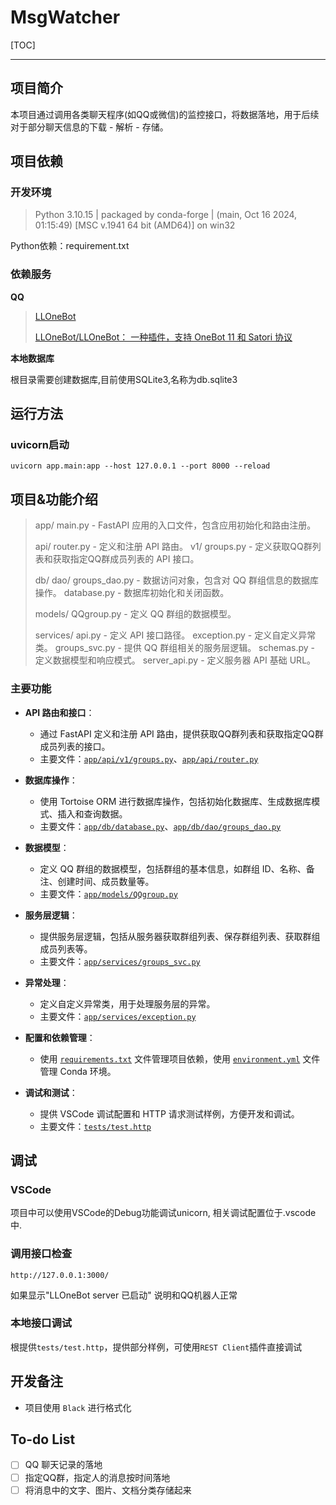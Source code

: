 # MsgWatcher

[TOC]



---

## 项目简介

本项目通过调用各类聊天程序(如QQ或微信)的监控接口，将数据落地，用于后续对于部分聊天信息的下载 - 解析 - 存储。







## 项目依赖



### 开发环境

> Python 3.10.15 | packaged by conda-forge | (main, Oct 16 2024, 01:15:49) [MSC v.1941 64 bit (AMD64)] on win32

Python依赖：requirement.txt



### 依赖服务

**QQ**

> [LLOneBot](https://llonebot.github.io/zh-CN/)
>
> [LLOneBot/LLOneBot： 一种插件，支持 OneBot 11 和 Satori 协议](https://github.com/LLOneBot/LLOneBot)

**本地数据库**

根目录需要创建数据库,目前使用SQLite3,名称为db.sqlite3







## 运行方法



### uvicorn启动

```powerhshell
uvicorn app.main:app --host 127.0.0.1 --port 8000 --reload
```







## 项目&功能介绍

> app/
>   main.py - FastAPI 应用的入口文件，包含应用初始化和路由注册。
>
>   api/
>     router.py - 定义和注册 API 路由。
>     v1/
>       groups.py - 定义获取QQ群列表和获取指定QQ群成员列表的 API 接口。
>
>   db/
>     dao/
>       groups_dao.py - 数据访问对象，包含对 QQ 群组信息的数据库操作。
>     database.py - 数据库初始化和关闭函数。
>
>   models/
>     QQgroup.py - 定义 QQ 群组的数据模型。
>
>   services/
>     api.py - 定义 API 接口路径。
>     exception.py - 定义自定义异常类。
>     groups_svc.py - 提供 QQ 群组相关的服务层逻辑。
>     schemas.py - 定义数据模型和响应模式。
>     server_api.py - 定义服务器 API 基础 URL。



### 主要功能

- **API 路由和接口**：
  - 通过 FastAPI 定义和注册 API 路由，提供获取QQ群列表和获取指定QQ群成员列表的接口。
  - 主要文件：[`app/api/v1/groups.py`](app/api/v1/groups.py)、[`app/api/router.py`](app/api/router.py)

- **数据库操作**：
  - 使用 Tortoise ORM 进行数据库操作，包括初始化数据库、生成数据库模式、插入和查询数据。
  - 主要文件：[`app/db/database.py`](app/db/database.py)、[`app/db/dao/groups_dao.py`](app/db/dao/groups_dao.py)

- **数据模型**：
  - 定义 QQ 群组的数据模型，包括群组的基本信息，如群组 ID、名称、备注、创建时间、成员数量等。
  - 主要文件：[`app/models/QQgroup.py`](app/models/QQgroup.py)

- **服务层逻辑**：
  - 提供服务层逻辑，包括从服务器获取群组列表、保存群组列表、获取群组成员列表等。
  - 主要文件：[`app/services/groups_svc.py`](app/services/groups_svc.py)

- **异常处理**：
  - 定义自定义异常类，用于处理服务层的异常。
  - 主要文件：[`app/services/exception.py`](app/services/exception.py)

- **配置和依赖管理**：
  - 使用 [`requirements.txt`](requirements.txt) 文件管理项目依赖，使用 [`environment.yml`](environment.yml) 文件管理 Conda 环境。

- **调试和测试**：
  - 提供 VSCode 调试配置和 HTTP 请求测试样例，方便开发和调试。
  - 主要文件：[`tests/test.http`](tests/test.http)



## 调试



### VSCode

项目中可以使用VSCode的Debug功能调试unicorn, 相关调试配置位于.vscode中.



### 调用接口检查

```shell
http://127.0.0.1:3000/
```
如果显示"LLOneBot server 已启动" 说明和QQ机器人正常

### 本地接口调试

根提供`tests/test.http`，提供部分样例，可使用`REST Client`插件直接调试



## 开发备注

- 项目使用 `Black` 进行格式化



## To-do List

- [ ] QQ 聊天记录的落地
- [ ] 指定QQ群，指定人的消息按时间落地
- [ ] 将消息中的文字、图片、文档分类存储起来